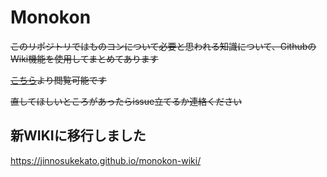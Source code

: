 # Monokon

~~このリポジトリではものコンについて必要と思われる知識について、GithubのWiki機能を使用してまとめてあります~~

~~[こちら](https://github.com/jinnosukeKato/Monokon/wiki)より閲覧可能です~~

~~直してほしいところがあったらissue立てるか連絡ください~~

## 新WIKIに移行しました

<https://jinnosukekato.github.io/monokon-wiki/>
